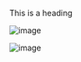This is a heading




![image](https://user-images.githubusercontent.com/110451247/182348451-95afea87-6ab4-4e8a-9fa0-e56e6d84c814.png)

![image](https://user-images.githubusercontent.com/110451247/182348578-5e4ff511-e658-44ea-89c7-907a6973b8bf.png)

